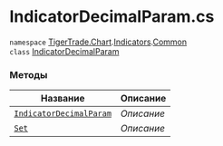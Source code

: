 
# IndicatorDecimalParam.cs
`namespace` [TigerTrade.Chart](../../../TigerTrade.Chart.md).[Indicators](../../../TigerTrade.Chart/Indicators.md).[Common](../../../TigerTrade.Chart/Indicators/Common.md)  
    `class` [IndicatorDecimalParam](../../IndicatorDecimalParam.cs.md)

### Методы
| Название | Описание |
| --- | --- |
| [`IndicatorDecimalParam`](./Методы/IndicatorDecimalParam.md) | *Описание* |
| [`Set`](./Методы/Set.md) | *Описание* |

